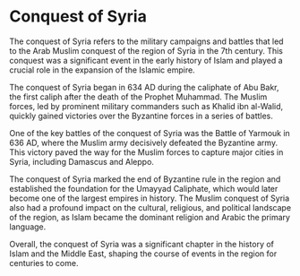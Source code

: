<h1>Conquest of Syria</h1>
<p>The conquest of Syria refers to the military campaigns and battles that led to the Arab Muslim conquest of the region of Syria in the 7th century. This conquest was a significant event in the early history of Islam and played a crucial role in the expansion of the Islamic empire.</p>
<p>The conquest of Syria began in 634 AD during the caliphate of Abu Bakr, the first caliph after the death of the Prophet Muhammad. The Muslim forces, led by prominent military commanders such as Khalid ibn al-Walid, quickly gained victories over the Byzantine forces in a series of battles.</p>
<p>One of the key battles of the conquest of Syria was the Battle of Yarmouk in 636 AD, where the Muslim army decisively defeated the Byzantine army. This victory paved the way for the Muslim forces to capture major cities in Syria, including Damascus and Aleppo.</p>
<p>The conquest of Syria marked the end of Byzantine rule in the region and established the foundation for the Umayyad Caliphate, which would later become one of the largest empires in history. The Muslim conquest of Syria also had a profound impact on the cultural, religious, and political landscape of the region, as Islam became the dominant religion and Arabic the primary language.</p>
<p>Overall, the conquest of Syria was a significant chapter in the history of Islam and the Middle East, shaping the course of events in the region for centuries to come.</p>
